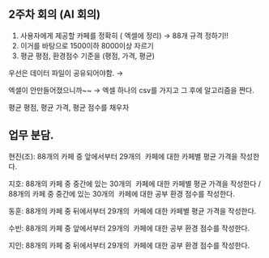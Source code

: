 ## 2주차 회의 (AI 회의)

1. 사용자에게 제공할 카페를 정확히 ( 엑셀에 정리) → 88개 규격 정하기!!
2. 이거를 바탕으로 1500이하 8000이상 자르기
3. 평균 평점, 환경점수 기준을 (평점, 가격, 평균)

우선은 데이터 파일이 공유되어야함. → 

엑셀이 안만들어졌으니까~~ → 엑셀 하나의 csv를 가지고 그 후에 알고리즘을 짠다.

평균 평점, 평균 가격, 평균 점수를 채우자

## 업무 분담.

현진(조): 88개의 카페 중 앞에서부터 29개의  카페에 대한 카페별 평균 가격을 작성한다.

지호: 88개의 카페 중 중간에 있는 30개의  카페에 대한 카페별 평균 가격을 작성한다 / 88개의 카페 중 중간에 있는 30개의  카페에 대한 공부 환경 점수를 작성한다.

동훈: 88개의 카페 중 뒤에서부터 29개의  카페에 대한 카페별 평균 가격을 작성한다.

수빈: 88개의 카페 중 앞에서부터 29개의  카페에 대한 공부 환경 점수를 작성한다.

지인: 88개의 카페 중 뒤에서부터 29개의  카페에 대한 공부 환경 점수를 작성한다.


